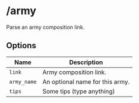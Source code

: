 # /army

Parse an army composition link.

## Options

| Name | Description |
|------|-------------|
| `link` | Army composition link. |
| `army_name` | An optional name for this army. |
| `tips` | Some tips (type anything) |


